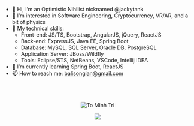 - 👋 Hi, I’m an Optimistic Nihilist nicknamed @jackytank
- 👀 I’m interested in Software Engineering, Cryptocurrency, VR/AR, and a bit of physics
- 🤹 My technical skills:
  + Front-end: JS/TS, Bootstrap, AngularJS, jQuery, ReactJS
  + Back-end: ExpressJS, Java EE, Spring Boot
  + Database: MySQL, SQL Server, Oracle DB, PostgreSQL
  + Application Server: JBoss/Wildfly
  + Tools: Eclipse/STS, NetBeans, VSCode, Intellij IDEA
- 🌱 I’m currently learning Spring Boot, ReactJS
- 📫 How to reach me:
  balisongian@gmail.com
  
 <br>
 <br>
  
 <p align="center">
  <img  src="https://github-readme-streak-stats.herokuapp.com/?user=jackytank&theme=white" alt="To Minh Tri" />
 </p>
 <p align="center">
  <img  src="https://github-readme-stats.vercel.app/api/top-langs/?username=jackytank&layout=compact&theme=white" /> 
 </p>
  

